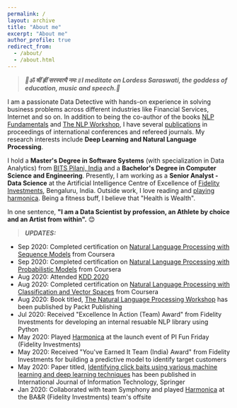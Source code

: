 ```yaml
---
permalink: /
layout: archive
title: "About me"
excerpt: "About me"
author_profile: true
redirect_from: 
  - /about/
  - /about.html
---
```

> **_🙏ॐ श्रीं ह्रीं सरस्वत्यै नमः॥ I meditate on Lordess Saraswati, the goddess of education, music and speech.🙏_**

I am a passionate Data Detective with hands-on experience in solving business problems across different industries like Financial Services, Internet and so on. In addition to being the co-author of the books [NLP Fundamentals](https://www.packtpub.com/in/big-data-and-business-intelligence/natural-language-processing-fundamentals) and [The NLP Workshop](https://www.packtpub.com/in/data/the-natural-language-processing-workshop-second-edition), I have several [publications](https://scholar.google.com/citations?user=7Jm4_McAAAAJ&hl=en) in proceedings of international conferences and refereed journals. My research interests include **Deep Learning and Natural Language Processing**.

I hold a **Master's Degree in Software Systems** (with specialization in Data Analytics) from [BITS Pilani, India](http://www.bits-pilani.ac.in/) and a **Bachelor's Degree in Computer Science and Engineering**. Presently, I am working as a **Senior Analyst - Data Science** at the Artificial Intelligence Centre of Excellence of [Fidelity Investments](https://www.fidelity.com/), Bengaluru, India. Outside work, I love reading and [playing harmonica](https://www.youtube.com/channel/UCDFFMnTn71JcYqXO3IpRUsw). Being a fitness buff, I believe that "Health is Wealth".

 In one sentence, **"I am a Data Scientist by profession, an Athlete by choice and an Artist from within".** 😊

> **_UPDATES:_** 
  * Sep 2020: Completed certification on [Natural Language Processing with Sequence Models](
https://www.coursera.org/account/accomplishments/certificate/WJ4JANLL23FY) from Coursera
  * Sep 2020: Completed certification on [Natural Language Processing with Probabilistic Models](https://www.coursera.org/account/accomplishments/certificate/D5VQ5Q8QH2CS) from Coursera
  * Aug 2020: Attended [KDD 2020](https://www.kdd.org/kdd2020/)
  * Aug 2020: Completed certification on [Natural Language Processing with Classification and Vector Spaces](https://www.coursera.org/account/accomplishments/certificate/MEGC5CUXA5JX) from Coursera
  * Aug 2020: Book titled, [The Natural Language Processing Workshop](https://www.packtpub.com/in/data/the-natural-language-processing-workshop-second-edition) has been published by Packt Publishing
  * Jul 2020: Received "Excellence In Action (Team) Award" from Fidelity Investments for developing an internal resuable NLP library using Python
  * May 2020: Played [Harmonica](https://youtu.be/ajFlw7rnfkI) at the launch event of PI Fun Friday (Fidelity Investments)
  * May 2020: Received "You've Earned It Team (India) Award" from Fidelity Investments for building a predictive model to identify target customers
  * May 2020: Paper titled, [Identifying click baits using various machine learning and deep learning techniques](https://doi.org/10.1007/s41870-020-00473-1) has been published in International Journal of Information Technology, Springer
  * Jan 2020: Collaborated with team Symphony and played [Harmonica](https://www.youtube.com/watch?v=6pQG9bb1QaM) at the BA&R (Fidelity Investments) team's offsite
